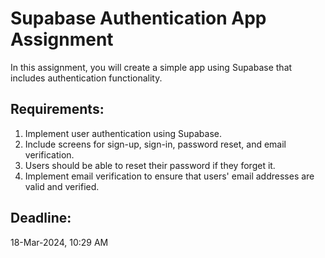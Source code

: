 # Supabase Authentication App Assignment
In this assignment, you will create a simple app using Supabase that includes authentication functionality. 

## Requirements:
1. Implement user authentication using Supabase.
2. Include screens for sign-up, sign-in, password reset, and email verification.
3. Users should be able to reset their password if they forget it.
4. Implement email verification to ensure that users' email addresses are valid and verified.

## Deadline:
18-Mar-2024, 10:29 AM

